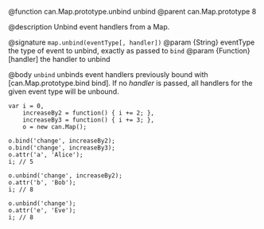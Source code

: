 @function can.Map.prototype.unbind unbind
@parent can.Map.prototype 8

@description Unbind event handlers from a Map.

@signature `map.unbind(eventType[, handler])`
@param {String} eventType the type of event to unbind, exactly as passed to `bind`
@param {Function} [handler] the handler to unbind

@body
`unbind` unbinds event handlers previously bound with [can.Map.prototype.bind bind].
If no _handler_ is passed, all handlers for the given event type will be unbound.


    var i = 0,
        increaseBy2 = function() { i += 2; },
        increaseBy3 = function() { i += 3; },
        o = new can.Map();

    o.bind('change', increaseBy2);
    o.bind('change', increaseBy3);
    o.attr('a', 'Alice');
    i; // 5

    o.unbind('change', increaseBy2);
    o.attr('b', 'Bob');
    i; // 8

    o.unbind('change');
    o.attr('e', 'Eve');
    i; // 8
